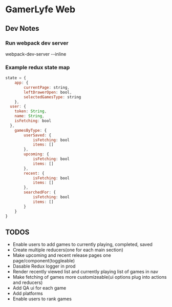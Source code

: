# GamerLyfe Web
## Dev Notes
### Run webpack dev server
webpack-dev-server --inline

### Example redux state map
```javascript
state = {
	app: {
		currentPage: string,
		leftDrawerOpen: bool,
		selectedGamesType: string
	},
  user: {
    token: String,
    name: String,
    isFetching: bool
  },
	gamesByType: {
		userSaved: {
			isFetching: bool
			items: []
		},
		upcoming: {
			isFetching: bool
			items: []
		},
		recent: {
			isFetching: bool
			items: []
		},
		searchedFor: {
			isFetching: bool
			items: []
		}
	}
}
```


## TODOS
* Enable users to add games to currently playing, completed, saved
* Create multiple reducers(one for each main section)
* Make upcoming and recent release pages one page/component(toggleable)
* Dasable Redux logger in prod
* Render recently viewed list and currently playing list of games in nav
* Make fetching of games more customizeable(ui options plug into actions and reducers)
* Add QA ui for each game
* Add platforms
* Enable users to rank games

